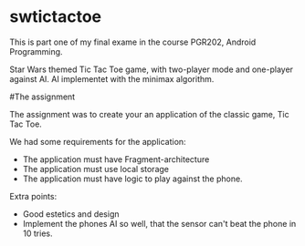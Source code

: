 # swtictactoe

This is part one of my final exame in the course PGR202, Android Programming.

Star Wars themed Tic Tac Toe game, with two-player mode and one-player against AI.
AI implementet with the minimax algorithm. 


#The assignment

The assignment was to create your an application of the classic game, Tic Tac Toe.

We had some requirements for the application:
  - The application must have Fragment-architecture
  - The application must use local storage
  - The application must have logic to play against the phone. 
  
Extra points: 
  - Good estetics and design
  - Implement the phones AI so well, that the sensor can't beat the phone in 10 tries. 
  
